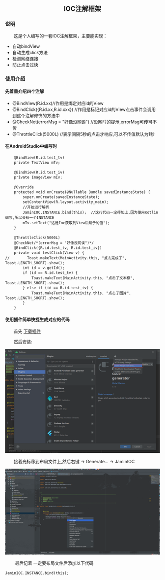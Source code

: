 ## <center>IOC注解框架</center>

### 说明

　　这是个人编写的一套IOC注解框架，主要能实现：  
-  自动bindView
-  自动生成click方法
-  检测网络连接
-  防止点击过快  

### 使用介绍

#### 先着重介绍四个注解
- @BindView(R.id.xx)//作用是绑定对应id的View
- @BindClick({R.id.xx,R.id.xxx}) //作用是标记对应id的View点击事件会调用到这个注解修饰的方法中
- @CheckNet(errorMsg = "好像没网诶") //没网时的提示,errorMsg可传可不传
- @ThrottleClick(5000L) //表示间隔5秒的点击才响应,可以不传值默认为1秒

#### 在AndroidStudio中编写时
```
    @BindView(R.id.test_tv)
    private TextView mTv;

    @BindView(R.id.test_iv)
    private ImageView mIv;
    
    @Override
    protected void onCreate(@Nullable Bundle savedInstanceState) {
        super.onCreate(savedInstanceState);
        setContentView(R.layout.activity_main);
        //开始进行解析
        JaminIOC.INSTANCE.bind(this);  //这行代码一定得加上,因为使用Kotlin编写,所以会有一个INSTANCE
        mTv.setText("这是Ioc获取到View后赋予的值");
    }
    
    @ThrottleClick(5000L)  
    @CheckNet/*(errorMsg = "好像没网诶")*/
    @BindClick({R.id.test_tv, R.id.test_iv})
    private void testClick(View v) {
//        Toast.makeText(MainActivity.this, "点击完成了", Toast.LENGTH_SHORT).show();
        int id = v.getId();
        if (id == R.id.test_tv) {
            Toast.makeText(MainActivity.this, "点击了文本框", Toast.LENGTH_SHORT).show();
        } else if (id == R.id.test_iv) {
            Toast.makeText(MainActivity.this, "点击了图片", Toast.LENGTH_SHORT).show();
        }
    }
```

#### 使用插件简单快捷生成对应的代码

　　首先 [下载插件](https://github.com/EastUp/JaminIOCPlugin/raw/master/JaminIOCPlugin.jar)

　　然后安装:

![](安装插件.jpg)

　　接着光标移到布局文件上,然后右键 -> Generate... -> JaminIOC

![](使用说明.gif)

　　 最后记着 一定要布局文件后添加以下代码

```
JaminIOC.INSTANCE.bind(this);
```


      
     
 

